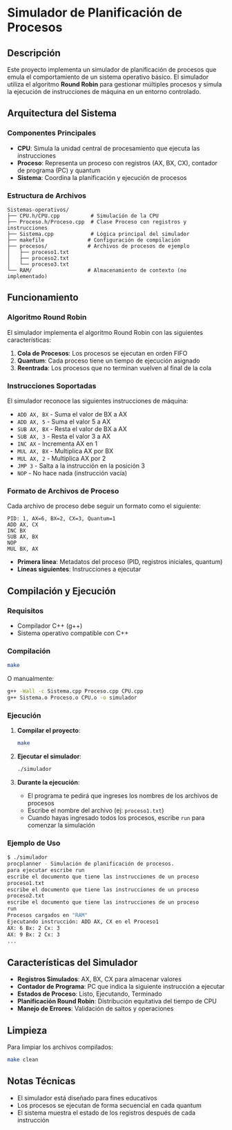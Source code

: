 # Simulador de Planificación de Procesos

## Descripción

Este proyecto implementa un simulador de planificación de procesos que emula el comportamiento de un sistema operativo básico. El simulador utiliza el algoritmo **Round Robin** para gestionar múltiples procesos y simula la ejecución de instrucciones de máquina en un entorno controlado.

## Arquitectura del Sistema

### Componentes Principales

- **CPU**: Simula la unidad central de procesamiento que ejecuta las instrucciones
- **Proceso**: Representa un proceso con registros (AX, BX, CX), contador de programa (PC) y quantum
- **Sistema**: Coordina la planificación y ejecución de procesos

### Estructura de Archivos

```
Sistemas-operativos/
├── CPU.h/CPU.cpp          # Simulación de la CPU
├── Proceso.h/Proceso.cpp  # Clase Proceso con registros y instrucciones
├── Sistema.cpp            # Lógica principal del simulador
├── makefile              # Configuración de compilación
├── procesos/             # Archivos de procesos de ejemplo
│   ├── proceso1.txt
│   ├── proceso2.txt
│   └── proceso3.txt
└── RAM/                  # Almacenamiento de contexto (no implementado)
```

## Funcionamiento

### Algoritmo Round Robin

El simulador implementa el algoritmo Round Robin con las siguientes características:

1. **Cola de Procesos**: Los procesos se ejecutan en orden FIFO
2. **Quantum**: Cada proceso tiene un tiempo de ejecución asignado
3. **Reentrada**: Los procesos que no terminan vuelven al final de la cola

### Instrucciones Soportadas

El simulador reconoce las siguientes instrucciones de máquina:

- `ADD AX, BX` - Suma el valor de BX a AX
- `ADD AX, 5` - Suma el valor 5 a AX
- `SUB AX, BX` - Resta el valor de BX a AX
- `SUB AX, 3` - Resta el valor 3 a AX
- `INC AX` - Incrementa AX en 1
- `MUL AX, BX` - Multiplica AX por BX
- `MUL AX, 2` - Multiplica AX por 2
- `JMP 3` - Salta a la instrucción en la posición 3
- `NOP` - No hace nada (instrucción vacía)

### Formato de Archivos de Proceso

Cada archivo de proceso debe seguir un formato como el siguiente:

```
PID: 1, AX=6, BX=2, CX=3, Quantum=1
ADD AX, CX
INC BX
SUB AX, BX
NOP
MUL BX, AX
```

- **Primera línea**: Metadatos del proceso (PID, registros iniciales, quantum)
- **Líneas siguientes**: Instrucciones a ejecutar

## Compilación y Ejecución

### Requisitos

- Compilador C++ (g++)
- Sistema operativo compatible con C++

### Compilación

```bash
make
```

O manualmente:

```bash
g++ -Wall -c Sistema.cpp Proceso.cpp CPU.cpp
g++ Sistema.o Proceso.o CPU.o -o simulador
```

### Ejecución

1. **Compilar el proyecto**:
   ```bash
   make
   ```

2. **Ejecutar el simulador**:
   ```bash
   ./simulador
   ```

3. **Durante la ejecución**:
   - El programa te pedirá que ingreses los nombres de los archivos de procesos
   - Escribe el nombre del archivo (ej: `proceso1.txt`)
   - Cuando hayas ingresado todos los procesos, escribe `run` para comenzar la simulación

### Ejemplo de Uso

```bash
$ ./simulador
procplanner - Simulación de planificación de procesos.
para ejecutar escribe run
escribe el documento que tiene las instrucciones de un proceso
proceso1.txt
escribe el documento que tiene las instrucciones de un proceso
proceso2.txt
escribe el documento que tiene las instrucciones de un proceso
run
Procesos cargados en "RAM"
Ejecutando instrucción: ADD AX, CX en el Proceso1
AX: 6 Bx: 2 Cx: 3
AX: 9 Bx: 2 Cx: 3
...
```

## Características del Simulador

- **Registros Simulados**: AX, BX, CX para almacenar valores
- **Contador de Programa**: PC que indica la siguiente instrucción a ejecutar
- **Estados de Proceso**: Listo, Ejecutando, Terminado
- **Planificación Round Robin**: Distribución equitativa del tiempo de CPU
- **Manejo de Errores**: Validación de saltos y operaciones

## Limpieza

Para limpiar los archivos compilados:

```bash
make clean
```

## Notas Técnicas

- El simulador está diseñado para fines educativos
- Los procesos se ejecutan de forma secuencial en cada quantum
- El sistema muestra el estado de los registros después de cada instrucción
